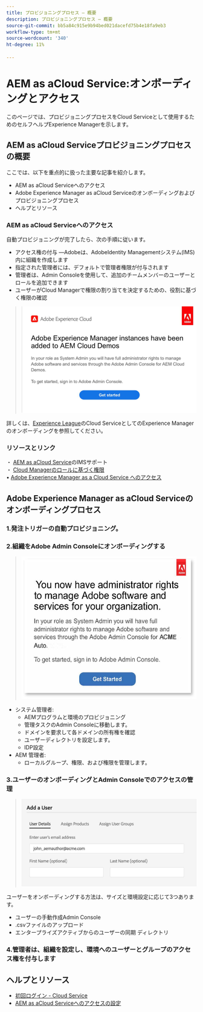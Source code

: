 ```yaml
---
title: プロビジョニングプロセス — 概要
description: プロビジョニングプロセス — 概要
source-git-commit: bb5a84c915e9b94bed021dacefd75b4e18fa9eb3
workflow-type: tm+mt
source-wordcount: '340'
ht-degree: 11%

---
```



# AEM as aCloud Service:オンボーディングとアクセス

このページでは、プロビジョニングプロセスをCloud Serviceとして使用するためのセルフヘルプExperience Managerを示します。

## AEM as aCloud Serviceプロビジョニングプロセスの概要

ここでは、以下を重点的に扱った主要な記事を紹介します。

* AEM as aCloud Serviceへのアクセス
* Adobe Experience Manager as aCloud Serviceのオンボーディングおよびプロビジョニングプロセス
* ヘルプとリソース


### AEM as aCloud Serviceへのアクセス

自動プロビジョニングが完了したら、次の手順に従います。

* アクセス権の付与 —Adobeは、AdobeIdentity Managementシステム(IMS)内に組織を作成します
* 指定された管理者には、デフォルトで管理者権限が付与されます
* 管理者は、Admin Consoleを使用して、追加のチームメンバーのユーザーとロールを追加できます
* ユーザーがCloud Managerで権限の割り当てを決定するための、役割に基づく権限の確認

> ![processoverview.jpg](./assets/processOverview.jpg)


詳しくは、[Experience League](https://experienceleague.adobe.com/docs/experience-manager-cloud-service/onboarding/home.html?lang=en)のCloud ServiceとしてのExperience Managerのオンボーディングを参照してください。

### リソースとリンク

・ [AEM as aCloud Service](https://experienceleague.adobe.com/docs/experience-manager-cloud-service/security/ims-support.html?lang=ja)のIMSサポート\
・ [Cloud Managerのロールに基づく権限](https://experienceleague.adobe.com/docs/experience-manager-cloud-service/onboarding/what-is-required/role-based-permissions.html?lang=en#what-is-required)\
• [Adobe Experience Manager as a Cloud Service へのアクセス](https://experienceleague.adobe.com/docs/experience-manager-cloud-service/onboarding/getting-access/navigation.html?lang=en#getting-access)


## Adobe Experience Manager as aCloud Serviceのオンボーディングプロセス

### 1.発注トリガーの自動プロビジョニング。

### 2.組織をAdobe Admin Consoleにオンボーディングする

>   ![processoverview2.jpg](./assets/processOverview2.jpg)

* システム管理者:
   * AEMプログラムと環境のプロビジョニング
   * 管理タスクのAdmin Consoleに移動します。
   * ドメインを要求して各ドメインの所有権を確認
   * ユーザーディレクトリを設定します。
   * IDP設定
* AEM 管理者:
   * ローカルグループ、権限、および権限を管理します。

### 3.ユーザーのオンボーディングとAdmin Consoleでのアクセスの管理

>   ![processoverview3.jpg](./assets/processOverview3.jpg)

ユーザーをオンボーディングする方法は、サイズと環境設定に応じて3つあります。
* ユーザーの手動作成Admin Console
* .csvファイルのアップロード
* エンタープライズアクティブからのユーザーの同期
ディレクトリ

### 4.管理者は、組織を設定し、環境へのユーザーとグループのアクセス権を付与します

## ヘルプとリソース

* [初回ログイン - Cloud Service](https://experienceleague.adobe.com/docs/experience-manager-cloud-service/onboarding/getting-access/cloud-service-programs/first-time-login.html#getting-access)
* [AEM as aCloud Serviceへのアクセスの設定](https://experienceleague.adobe.com/docs/experience-manager-learn/cloud-service/accessing/overview.html?lang=en#accessing)
